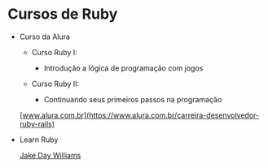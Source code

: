 # Cursos de Ruby

- Curso da Alura
    - Curso Ruby I: 
        - Introdução a lógica de programação com jogos
        
    - Curso Ruby II:
        - Continuando seus primeiros passos na programação    
    
    [www.alura.com.br](https://www.alura.com.br/carreira-desenvolvedor-ruby-rails)


-  Learn Ruby 
       
    [Jake Day Williams](https://www.youtube.com/playlist?list=PLMK2xMz5H5Zv8eC8b4K6tMaE1-Z9FgSOp)
